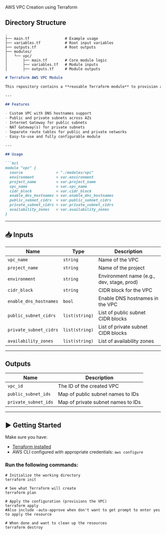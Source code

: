 AWS VPC Creation using Terraform
## Directory Structure

```
.
├── main.tf                # Example usage
├── variables.tf           # Root input variables
├── outputs.tf             # Root outputs
├── modules/
│   └── vpc/
│       ├── main.tf        # Core module logic
│       ├── variables.tf   # Module inputs
│       ├── outputs.tf     # Module outputs
```
````markdown
# Terraform AWS VPC Module

This repository contains a **reusable Terraform module** to provision a complete VPC infrastructure in AWS. It automates the setup of a VPC, public and private subnets across multiple availability zones, internet and NAT gateways, and route tables.

---

## Features

- Custom VPC with DNS hostnames support
- Public and private subnets across AZs
- Internet Gateway for public subnets
- NAT Gateway(s) for private subnets
- Separate route tables for public and private networks
- Easy-to-use and fully configurable module

---

## Usage

```hcl
module "vpc" {
  source               = "./modules/vpc"
  environment          = var.environment
  project_name         = var.project_name
  vpc_name             = var.vpc_name
  cidr_block           = var.cidr_block
  enable_dns_hostnames = var.enable_dns_hostnames
  public_subnet_cidrs  = var.public_subnet_cidrs
  private_subnet_cidrs = var.private_subnet_cidrs
  availability_zones   = var.availability_zones
}
````

---

## 📥 Inputs

| Name                   | Type           | Description                               |
| ---------------------- | -------------- | ----------------------------------------- |
| `vpc_name`             | `string`       | Name of the VPC                           |
| `project_name`         | `string`       | Name of the project                       |
| `environment`          | `string`       | Environment name (e.g., dev, stage, prod) |
| `cidr_block`           | `string`       | CIDR block for the VPC                    |
| `enable_dns_hostnames` | `bool`         | Enable DNS hostnames in the VPC           |
| `public_subnet_cidrs`  | `list(string)` | List of public subnet CIDR blocks         |
| `private_subnet_cidrs` | `list(string)` | List of private subnet CIDR blocks        |
| `availability_zones`   | `list(string)` | List of availability zones                |

---

## Outputs

| Name                 | Description                        |
| -------------------- | ---------------------------------- |
| `vpc_id`             | The ID of the created VPC          |
| `public_subnet_ids`  | Map of public subnet names to IDs  |
| `private_subnet_ids` | Map of private subnet names to IDs |

---

## ▶️ Getting Started

Make sure you have:

* [Terraform installed](https://developer.hashicorp.com/terraform/downloads)
* AWS CLI configured with appropriate credentials:
  `aws configure`

### Run the following commands:

```
# Initialize the working directory
terraform init
```

```
# See what Terraform will create
terraform plan
```

```
# Apply the configuration (provisions the VPC) 
terraform apply 
#Also include -auto-approve when don't want to get prompt to enter yes to apply the resource
```

```
# When done and want to clean up the resources
terraform destroy
```
